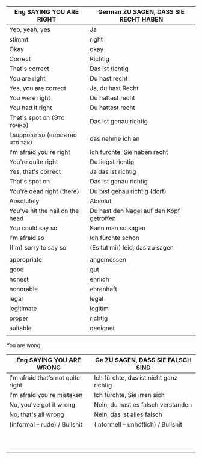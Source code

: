 | Eng SAYING YOU ARE RIGHT        | German ZU SAGEN, DASS SIE RECHT HABEN    |
|---------------------------------|------------------------------------------|
| Yep, yeah, yes                  | Ja                                       |
| stimmt                          | right                                    |
| Okay                            | okay                                     |
| Correct                         | Richtig                                  |
| That's correct                  | Das ist richtig                          |
| You are right                   | Du hast recht                            |
| Yes, you are correct            | Ja, du hast Recht                        |
| You were right                  | Du hattest recht                         |
| You had it right                | Du hattest recht                         |
| That's spot on (Это точно)      | Das ist genau richtig                    |
| I suppose so (вероятно что так) | das nehme ich an                         |
| I'm afraid you're right         | Ich fürchte, Sie haben recht             |
| You're quite right              | Du liegst richtig                        |
| Yes, that's correct             | Ja das ist richtig                       |
| That's spot on                  | Das ist genau richtig                    |
| You're dead right (there)       | Du bist genau richtig (dort)             |
| Absolutely                      | Absolut                                  |
| You've hit the nail on the head | Du hast den Nagel auf den Kopf getroffen |
| You could say so                | Kann man so sagen                        |
| I'm afraid so                   | Ich fürchte schon                        |
| (I'm) sorry to say so           | (Es tut mir) leid, das zu sagen          |
|                                 |                                          |
| appropriate                     | angemessen                               |
| good                            | gut                                      |
| honest                          | ehrlich                                  |
| honorable                       | ehrenhaft                                |
| legal                           | legal                                    |
| legitimate                      | legitim                                  |
| proper                          | richtig                                  |
| suitable                        | geeignet                                 |
|                                 |                                          |






You are wong:

| Eng SAYING YOU ARE WRONG          | Ge ZU SAGEN, DASS SIE FALSCH SIND       |
|-----------------------------------|-----------------------------------------|
| I'm afraid that's not quite right | Ich fürchte, das ist nicht ganz richtig |
| I'm afraid you're mistaken        | Ich fürchte, Sie irren sich             |
| No, you've got it wrong           | Nein, du hast es falsch verstanden      |
| No, that's all wrong              | Nein, das ist alles falsch              |
| (informal – rude) / Bullshit      | (informell – unhöflich) / Bullshit      |
|                                   |                                         |
|                                   |                                         |
|                                   |                                         |
|                                   |                                         |
|                                   |                                         |
|                                   |                                         |
|                                   |                                         |
|                                   |                                         |
|                                   |                                         |
|                                   |                                         |


























